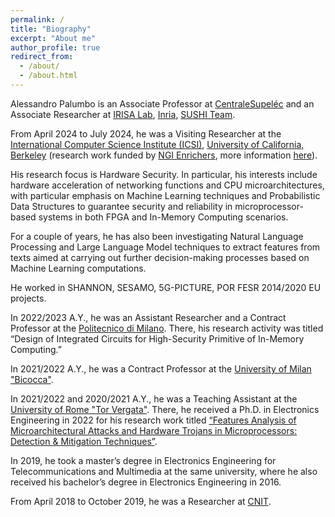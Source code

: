 ```yaml
---
permalink: /
title: "Biography"
excerpt: "About me"
author_profile: true
redirect_from: 
  - /about/
  - /about.html
---
```


Alessandro Palumbo is an Associate Professor at [CentraleSupeléc](https://www.centralesupelec.fr/) and an Associate Researcher at [IRISA Lab](https://www.irisa.fr/en), [Inria](https://www.inria.fr/en/inria-centre-rennes-university), [SUSHI Team](https://team.inria.fr/sushi/).

From April 2024 to July 2024, he was a Visiting Researcher at the [International Computer Science Institute (ICSI)](https://www.icsi.berkeley.edu/icsi/), [University of California, Berkeley](https://www.berkeley.edu/) (research work funded by [NGI Enrichers](https://enrichers.ngi.eu/), more information [here](https://enrichers.ngi.eu/fellow/alessandro-palumbo/)).

His research focus is Hardware Security. In particular, his interests include hardware acceleration of networking functions and CPU microarchitectures, with particular emphasis on Machine Learning techniques and Probabilistic Data Structures to guarantee security and reliability in microprocessor-based systems in both FPGA and In-Memory Computing scenarios.

For a couple of years, he has also been investigating Natural Language Processing and Large Language Model techniques to extract features from texts aimed at carrying out further decision-making processes based on Machine Learning computations.

He worked in SHANNON, SESAMO, 5G-PICTURE, POR FESR 2014/2020 EU projects.

In 2022/2023 A.Y., he was an Assistant Researcher and a Contract Professor at the [Politecnico di Milano](https://www.polimi.it/en). There, his research activity was titled “Design of Integrated Circuits for High-Security Primitive of In-Memory Computing.”

In 2021/2022 A.Y., he was a Contract Professor at the [University of Milan "Bicocca"](https://en.unimib.it/).

In 2021/2022 and 2020/2021 A.Y., he was a Teaching Assistant at the [University of Rome "Tor Vergata"](https://web.uniroma2.it/en).
There, he received a Ph.D. in Electronics Engineering in 2022 for his research work titled [“Features Analysis of Microarchitectural Attacks and Hardware Trojans in Microprocessors: Detection & Mitigation Techniques”](https://centralesupelec-my.sharepoint.com/:b:/g/personal/alessandro_palumbo_centralesupelec_fr/EUBJZAidHXZFuDHxFtq1yngBKyGQWPrEjapn2FLPVRbJxQ?e=9LeEQm).

In 2019, he took a master’s degree in Electronics Engineering for Telecommunications and Multimedia at the same university, where he also received his bachelor’s degree in Electronics Engineering in 2016.

From April 2018 to October 2019, he was a Researcher at [CNIT](https://www.cnit.it/en/).
